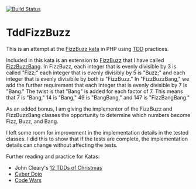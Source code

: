 [![Build Status](https://travis-ci.org/ericpoe/TddFizzBuzz.svg)](https://travis-ci.org/ericpoe/TddFizzBuzz)
# TddFizzBuzz
This is an attempt at the [FizzBuzz kata](http://en.wikipedia.org/wiki/Fizz_buzz) in PHP using [TDD](http://en.wikipedia.org/wiki/Test-driven_development) practices.

Included in this kata is an extension to [FizzBuzz](src/FizzBuzz.php) that I have called [FizzBuzzBang](src/FizzBuzzBang.php). In FizzBuzz, each integer that is evenly divisible by 3 is called "Fizz;" each integer that is evenly divisibly by 5 is "Buzz;" and each integer that is evenly divisibile by both is "FizzBuzz." In "FizzBuzzBang," we add the further requirement that each integer that is evenly divisible by 7 is "Bang." The twist is that "Bang" is added for each factor of 7. This means that 7 is "Bang," 14 is "Bang," 49 is "BangBang," and 147 is "FizzBangBang."

As an added bonus, I am giving the implementor of the FizzBuzz and FizzBuzzBang classes the opportunity to determine which numbers become Fizz, Buzz, and Bang.

I left some room for improvement in the implementation details in the tested classes. I did this to show that if the tests are complete, the implementation details can change without affecting the tests.

Further reading and practice for Katas:
 * John Cleary's [12 TDDs of Christmas](http://www.wiredtothemoon.com/2012/12/12-tdds-of-christmas/)
 * [Cyber Dojo](http://cyber-dojo.org/)
 * [Code Wars](http://www.codewars.com/)
